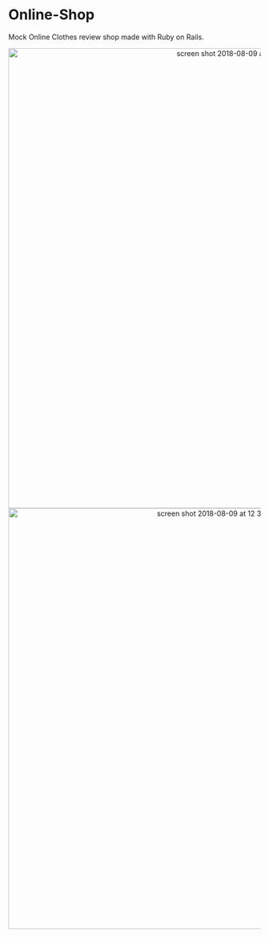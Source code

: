 # Online-Shop

Mock Online Clothes review shop made with Ruby on Rails.

<p align="center">
<img width="919" alt="screen shot 2018-08-09 at 12 24 35 pm" src="https://user-images.githubusercontent.com/30442625/43912203-9d6b667c-9bcf-11e8-9adf-ac2bf7a93e04.png">
<img width="841" alt="screen shot 2018-08-09 at 12 32 00 pm" src="https://user-images.githubusercontent.com/30442625/43912466-5426449a-9bd0-11e8-88cb-ee8bb11e0f4a.png">
</p>

